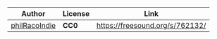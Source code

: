 | Author                                               | License | Link                            |
| ---------------------------------------------------- | ------- | ------------------------------- |
| [philRacoIndie](https://freesound.org/people/IENBA/) | **CC0** | https://freesound.org/s/762132/ |
